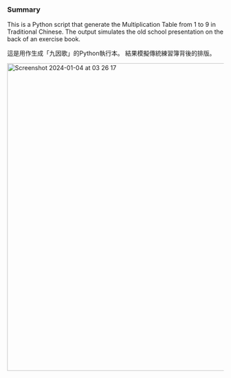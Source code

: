 ### Summary ###
This is a Python script that generate the Multiplication Table from 1 to 9 in Traditional Chinese.
The output simulates the old school presentation on the back of an exercise book.

這是用作生成「九因歌」的Python執行本。
結果模擬傳統練習簿背後的排版。

<img width="716" alt="Screenshot 2024-01-04 at 03 26 17" src="https://github.com/samwonghk/MultiplicationTable/assets/4035368/2a1d0748-1a68-4f69-a17a-63d51272ce54">
